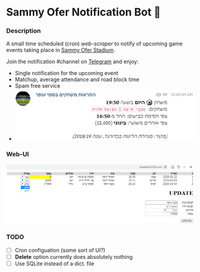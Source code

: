 # Sammy Ofer Notification Bot 🤖

### Description

A small time scheduled (cron) _web-scraper_ to notify of upcoming game events taking place in [Sammy Ofer Stadium](https://www.haifa-stadium.com/ "Sammy Ofer Stadium").

Join the notification #channel on [Telegram](https://t.me/sammy_ofer_notification_channel) and enjoy:

* Single notification for the upcoming event
* Matchup, average attendance and road block time
* Spam free service
* ![Telegram message](telegram-msg.png)

### Web-UI

![Web-UI screenshot](screen.png)

### TODO

- [ ] Cron configuation (some sort of UI?)
- [ ] **Delete** option currently does absolutely nothing
- [ ] Use SQLite instead of a dict. file
